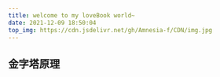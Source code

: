 ```yaml
---
title: welcome to my loveBook world~
date: 2021-12-09 18:50:04
top_img: https://cdn.jsdelivr.net/gh/Amnesia-f/CDN/img.jpg
---
```

## 金字塔原理
